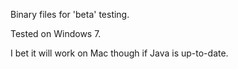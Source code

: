 
Binary files for 'beta' testing.

Tested on Windows 7.

I bet it will work on Mac though if Java is up-to-date.
